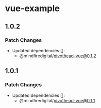 # vue-example

## 1.0.2

### Patch Changes

- Updated dependencies []:
  - @mindfiredigital/pivothead-vue@0.1.2

## 1.0.1

### Patch Changes

- Updated dependencies []:
  - @mindfiredigital/pivothead-vue@0.1.1
